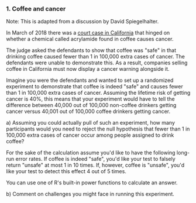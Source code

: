 ### 1. Coffee and cancer

Note: This is adapted from a discussion by David Spiegelhalter.

In March of 2018 there was a [court case in California](https://www.washingtonpost.com/news/to-your-health/wp/2018/03/29/coffee-must-carry-cancer-warning-california-judge-rules/) that hinged on whether a chemical called acrylamide found in coffee causes cancer.

The judge asked the defendants to show that coffee was "safe" in that drinking coffee caused fewer than 1 in 100,000 extra cases of cancer. The defendants were unable to demonstrate this. As a result, companies selling coffee in California must now display a cancer warning alongside it.

Imagine you were the defendants and wanted to set up a randomized experiment to demonstrate that coffee is indeed "safe" and causes fewer than 1 in 100,000 extra cases of cancer. Assuming the lifetime risk of getting cancer is 40%, this means that your experiment would have to tell the difference between 40,000 out of 100,000 non-coffee drinkers getting cancer versus 40,001 out of 100,000 coffee drinkers getting cancer.

a) Assuming you could actually pull of such an experiment, how many participants would you need to reject the null hypothesis that fewer than 1 in 100,000 extra cases of cancer occur among people assigned to drink coffee? 

For the sake of the calculation assume you'd like to have the following long-run error rates. If coffee is indeed "safe", you'd like your test to falsely return "unsafe" at most 1 in 10 times. If, however, coffee is "unsafe", you'd like your test to detect this effect 4 out of 5 times.

You can use one of R's built-in power functions to calculate an answer.

b) Comment on challenges you might face in running this experiment.